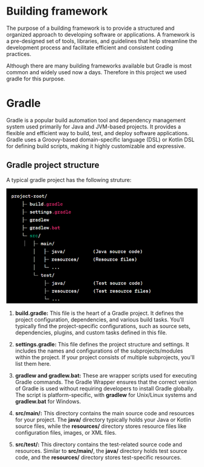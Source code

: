 # Building framework

The purpose of a building framework is to provide a structured and organized approach to developing software or applications. A framework is a pre-designed set of 
tools, libraries, and guidelines that help streamline the development process and facilitate efficient and consistent coding practices.

Although there are many building frameworks available but Gradle is most common and widely used now a days. Therefore in this project we used gradle for this purpose.

# Gradle


Gradle is a popular build automation tool and dependency management system used primarily for Java and JVM-based projects. It provides a flexible and efficient way 
to build, test, and deploy software applications. Gradle uses a Groovy-based domain-specific language (DSL) or Kotlin DSL for defining build scripts, making it 
highly customizable and expressive.

## Gradle project structure

A typical gradle project has the following struture:

![](gradle.png)

1. **build.gradle:**
This file is the heart of a Gradle project. It defines the project configuration, dependencies, and various build tasks. You'll typically find the project-specific configurations, such as source sets, dependencies, plugins, and custom tasks defined in this file.

2. **settings.gradle:**
This file defines the project structure and settings. It includes the names and configurations of the subprojects/modules within the project. If your project 
consists of multiple subprojects, you'll list them here.

3. **gradlew and gradlew.bat:**
These are wrapper scripts used for executing Gradle commands. The Gradle Wrapper ensures that the correct version of Gradle is used without requiring developers to install Gradle globally. The script is platform-specific, with **gradlew** for Unix/Linux systems and **gradlew.bat** for Windows.

4. **src/main/:**
This directory contains the main source code and resources for your project. The **java/** directory typically holds your Java or Kotlin source files, while the 
**resources/** directory stores resource files like configuration files, images, or XML files.

5. **src/test/:**
This directory contains the test-related source code and resources. Similar to **src/main/**, the **java/** directory holds test source code, and the **resources/** directory stores test-specific resources.

